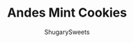 ---
layout: ../../layouts/MarkdownPostLayout.astro
title: Andes Mint Cookies
author: ShugarySweets
pubDate: 2021-09-15
description: "Delicious chewy, buttery cookies chock full of chocolate and mint! Andes Mint Cookies are the best ever treat for all the mint lovers in your life."
image_url: https://www.shugarysweets.com/wp-content/uploads/2021/11/andes-cookies-facebook.jpg
tags: ["Cookies","American"]
calories: 227
protein: 3
carbohydrates: 26
fats: 13
fiber: 1
ingredients: ["10 tablespoons salted butter, melted ","¾ cup light brown sugar, packed ","1 large egg","1 teaspoon pure vanilla extract ","1 ¼ cups all-purpose flour ","1 teaspoon baking soda ","1 cup andes mints, chopped"]
serves: 15
time: "55 minutes"
prepTime: "10 minutes"
instructions: ["In a large bowl, whisk together the melted butter and brown sugar until blended.  ","Add the egg and vanilla and whisk to combine.    ","Add the flour and baking soda and fold into the batter, just until combined. When the flour has almost all been incorporated, add the chopped andes mints and continue folding until no large lumps of flourremain.   ","Transfer the dough to the fridge to chill for 30 minutes.    ","While the dough chills, preheat your oven to 375F and line two large sheet pans with parchment paper.   ","Scoop 2 tablespoon sized balls on the baking sheets, making sure to place them at least 3” apart, these cookies spread!    ","Bake for 14 minutes, or until the edges are set and golden brown. Allow the cookies to cool fully to room temperature on the tray. They will set as they cool!    ","Store any leftover cookies in an airtight container at room temperature for up to five days."]
nutrition: ["227 calories","26 grams carbohydrates","36 milligrams cholesterol","13 grams fat","1 grams fiber","3 grams protein","8 grams saturated fat","164 milligrams sodium","17 grams sugar","0 grams trans fat","4 grams unsaturated fat"]
---